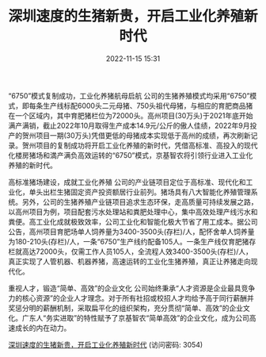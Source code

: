 ﻿---
title: 深圳速度的生猪新贵，开启工业化养殖新时代
date: 2022-11-15 15:31
tags:
- 京基智农
updated: 
---

“6750”模式复制成功，工业化养猪航母启航
公司的生猪养殖模式均采用“6750”模式，即每条生产线标配6000头二元母猪、750头祖代母猪，与相应的育肥商品猪在一个区域内，其中育肥猪栏位为72000头。高州项目(30万头)于2021年底开始满产满销，截止2022年10月取得生产成本14.9元/公斤的傲人佳绩，2022年9月投产的贺州项目一期(30万头)凭借更低的母猪成本实现低于高州的成绩，再次刷新记录。贺州项目的复制成功将开启工业化养殖的新时代，凭借高标准、高投入的现代化楼房猪场和満产满负高效运转的“6750”模式，京基智农将引领行业进入工业化养殖的新时代。
<!-- more -->
高标准猪场建设，成就工业化养殖
公司的产业链项目定位于高标准、现代化和工业化，单头出栏生猪固定资产投资额居行业前列。猪场具有八大智能化养殖管理系统。另外，公司的生猪养殖产业链项目追求生态环保，走高质量可持续发展之路，以高州项目为例，项目配套污水处理站和粪肥处理中心，集中高效处理产线污水和粪便。高工业化成就极致效率，公司工业化和智能化极大节省了用工成本。据公司公告，高州项目育肥场单人饲养量为3400-3500头(存栏)/人，配怀舍单人饲养量为180-210头(存栏)/人，一条“6750”生产线约配备105人。一条生产线仅育肥猪存栏就高达72000头，仅需工作人员105人，全流程人效3400-3500头(存栏)/人，真正实现了人管机器、机器养猪，高速运转的工业化生猪养殖，真正让养猪走向现代化。

重视人才，锻造“简单、高效”的企业文化
公司始终秉承“人才资源是企业最具竞争力的核心资源”的企业人才理念。对于所有社招或校招人才均给予高于同行薪酬并奖惩分明的薪酬机制，采取扁平化的组织架构，充分贯彻“简单、高效”的企业文化。广东人“务实进取”的特性赋予了京基智农“简单高效”的企业文化，成为公司高速成长的内在动力。

[深圳速度的生猪新贵，开启工业化养殖新时代](https://url12.ctfile.com/f/3948612-723796695-eeba94?p=3054)
(访问密码: 3054)



